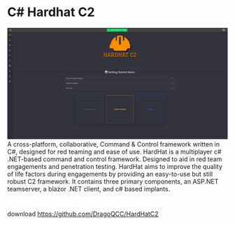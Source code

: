 # C# Hardhat C2
![90e8a04f801b6c19b568e68bd57cf3a8.png](../../../_resources/90e8a04f801b6c19b568e68bd57cf3a8.png)
A cross-platform, collaborative, Command & Control framework written in C#, designed for red teaming and ease of use.
HardHat is a multiplayer c# .NET-based command and control framework. Designed to aid in red team engagements and penetration testing. HardHat aims to improve the quality of life factors during engagements by providing an easy-to-use but still robust C2 framework.
It contains three primary components, an ASP.NET teamserver, a blazor .NET client, and c# based implants.
#
download 
https://github.com/DragoQCC/HardHatC2